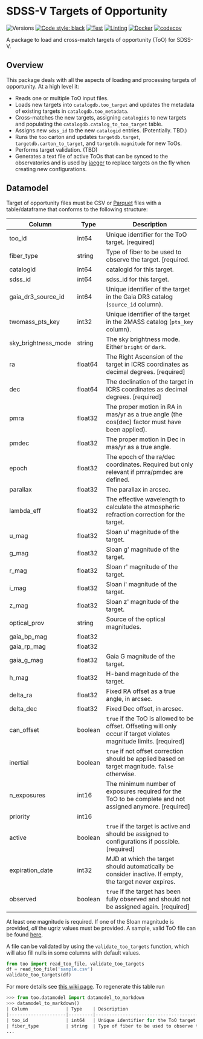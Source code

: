 # SDSS-V Targets of Opportunity

![Versions](https://img.shields.io/badge/python->=3.12-blue)
[![Code style: black](https://img.shields.io/badge/code%20style-black-000000.svg)](https://github.com/psf/black)
[![Test](https://github.com/sdss/too/actions/workflows/test.yml/badge.svg)](https://github.com/sdss/too/actions/workflows/test.yml)
[![Linting](https://github.com/sdss/too/actions/workflows/lint.yml/badge.svg)](https://github.com/sdss/too/actions/workflows/lint.yml)
[![Docker](https://github.com/sdss/too/actions/workflows/docker.yml/badge.svg)](https://github.com/sdss/too/actions/workflows/docker.yml)
[![codecov](https://codecov.io/gh/sdss/too/graph/badge.svg?token=2ZLPYszyLs)](https://codecov.io/gh/sdss/too)

A package to load and cross-match targets of opportunity (ToO) for SDSS-V.

## Overview

This package deals with all the aspects of loading and processing targets of opportunity. At a high level it:

- Reads one or multiple ToO input files.
- Loads new targets into `catalogdb.too_target` and updates the metadata of existing targets in `catalogdb.too_metadata`.
- Cross-matches the new targets, assigning `catalogids` to new targets and populating the `catalogdb.catalog_to_too_target` table.
- Assigns new `sdss_id` to the new `catalogid` entries. (Potentially. TBD.)
- Runs the `too` carton and updates `targetdb.target`, `targetdb.carton_to_target`, and `targetdb.magnitude` for new ToOs.
- Performs target validation. (TBD)
- Generates a text file of active ToOs that can be synced to the observatories and is used by [jaeger](https://github.com/sdss/jaeger) to replace targets on the fly when creating new configurations.

## Datamodel

Target of opportunity files must be CSV or [Parquet](https://parquet.apache.org) files with a table/dataframe that conforms to the following structure:

| Column              | Type    | Description                                                                                                          |
|---------------------|---------|----------------------------------------------------------------------------------------------------------------------|
| too_id              | int64   | Unique identifier for the ToO target. [required]                                                                     |
| fiber_type          | string  | Type of fiber to be used to observe the target. [required.                                                           |
| catalogid           | int64   | catalogid for this target.                                                                                           |
| sdss_id             | int64   | sdss_id for this target.                                                                                             |
| gaia_dr3_source_id  | int64   | Unique identifier of the target in the Gaia DR3 catalog (`source_id` column).                                        |
| twomass_pts_key     | int32   | Unique identifier of the target in the 2MASS catalog (`pts_key` column).                                             |
| sky_brightness_mode | string  | The sky brightness mode. Either `bright` or `dark`.                                                                  |
| ra                  | float64 | The Right Ascension of the target in ICRS coordinates as decimal degrees. [required]                                 |
| dec                 | float64 | The declination of the target in ICRS coordinates as decimal degrees. [required]                                     |
| pmra                | float32 | The proper motion in RA in mas/yr as a true angle (the cos(dec) factor must have been applied).                      |
| pmdec               | float32 | The proper motion in Dec in mas/yr as a true angle.                                                                  |
| epoch               | float32 | The epoch of the ra/dec coordinates. Required but only relevant if pmra/pmdec are defined.                           |
| parallax            | float32 | The parallax in arcsec.                                                                                              |
| lambda_eff          | float32 | The effective wavelength to calculate the atmospheric refraction correction for the target.                          |
| u_mag               | float32 | Sloan u' magnitude of the target.                                                                                    |
| g_mag               | float32 | Sloan g' magnitude of the target.                                                                                    |
| r_mag               | float32 | Sloan r' magnitude of the target.                                                                                    |
| i_mag               | float32 | Sloan i' magnitude of the target.                                                                                    |
| z_mag               | float32 | Sloan z' magnitude of the target.                                                                                    |
| optical_prov        | string  | Source of the optical magnitudes.                                                                                    |
| gaia_bp_mag         | float32 |                                                                                                                      |
| gaia_rp_mag         | float32 |                                                                                                                      |
| gaia_g_mag          | float32 | Gaia G magnitude of the target.                                                                                      |
| h_mag               | float32 | H-band magnitude of the target.                                                                                      |
| delta_ra            | float32 | Fixed RA offset as a true angle, in arcsec.                                                                          |
| delta_dec           | float32 | Fixed Dec offset, in arcsec.                                                                                         |
| can_offset          | boolean | `true` if the ToO is allowed to be offset. Offseting will only occur if target violates magnitude limits. [required] |
| inertial            | boolean | `true` if not offset correction should be applied based on target magnitude. `false` otherwise.                      |
| n_exposures         | int16   | The minimum number of exposures required for the ToO to be complete and not assigned anymore. [required]             |
| priority            | int16   |                                                                                                                      |
| active              | boolean | `true` if the target is active and should be assigned to configurations if possible. [required]                      |
| expiration_date     | int32   | MJD at which the target should automatically be consider inactive. If empty, the target never expires.               |
| observed            | boolean | `true` if the target has been fully observed and should not be assigned again. [required]

At least one magnitude is required. If one of the Sloan magnitude is provided, *all* the ugriz values must be provided. A sample, valid ToO file can be found [here](docs/sample.csv).

A file can be validated by using the `validate_too_targets` function, which will also fill nulls in some columns with default values.

```python
from too import read_too_file, validate_too_targets
df = read_too_file('sample.csv')
validate_too_targets(df)
```

For more details see [this wiki page](https://wiki.sdss.org/display/OPS/Implementation+Targets+of+Opportunity). To regenerate this table run

```python
>>> from too.datamodel import datamodel_to_markdown
>>> datamodel_to_markdown()
| Column              | Type    | Description                                                                                            |
|---------------------|---------|--------------------------------------------------------------------------------------------------------|
| too_id              | int64   | Unique identifier for the ToO target [required].                                                       |
| fiber_type          | string  | Type of fiber to be used to observe the target [required].                                             |
...
```

